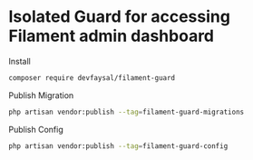 # Isolated Guard for accessing Filament admin dashboard

Install
```bash
composer require devfaysal/filament-guard
```

Publish Migration
```bash
php artisan vendor:publish --tag=filament-guard-migrations
```

Publish Config
```bash
php artisan vendor:publish --tag=filament-guard-config
```

